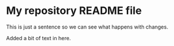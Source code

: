 # My repository README file

This is just a sentence so we can see what happens with changes.

Added a bit of text in here.
